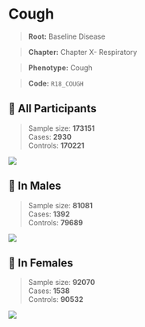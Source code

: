 # Cough

> **Root:** Baseline Disease  

> **Chapter:** Chapter X- Respiratory  

> **Phenotype:** Cough  

> **Code:** `R18_COUGH`

## 🧪 All Participants  
> Sample size: **173151**  
> Cases: **2930**  
> Controls: **170221**
<img src="/Disease/Figures/ALL/Incidence/R18_COUGH.png"/>
<CsvTable src="/Disease/Data/ALL/Incidence/COX_R18_COUGH.csv" label="🔍 View full results" />

## 👨 In Males  
> Sample size: **81081**  
> Cases: **1392**  
> Controls: **79689**
<img src="/Disease/Figures/Male/Incidence/R18_COUGH.png"/>
<CsvTable src="/Disease/Data/Male/Incidence/COX_R18_COUGH.csv" label="🔍 View full results" />

## 👩 In Females  
> Sample size: **92070**  
> Cases: **1538**  
> Controls: **90532**
<img src="/Disease/Figures/Female/Incidence/R18_COUGH.png"/>
<CsvTable src="/Disease/Data/Female/Incidence/COX_R18_COUGH.csv" label="🔍 View full results" />
